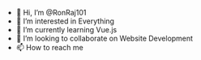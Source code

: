 - 👋 Hi, I’m @RonRaj101
- 👀 I’m interested in Everything
- 🌱 I’m currently learning Vue.js
- 💞️ I’m looking to collaborate on Website Development 
- 📫 How to reach me

<!---
RonRaj101/RonRaj101 is a ✨ special ✨ repository because its `README.md` (this file) appears on your GitHub profile.
You can click the Preview link to take a look at your changes.
--->
